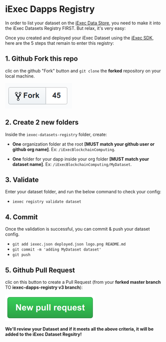 # iExec Dapps Registry

In order to list your dataset on the [iExec Data Store](https://dapps.iex.ec/), you need to make it into the iExec Datasets Registry FIRST. But relax, it's very easy:

Once you created and deployed your iExec Dataset using the [iExec SDK](https://github.com/iExecBlockchainComputing/iexec-sdk), here are the 5 steps that remain to enter this registry:

## 1. Github Fork this repo

clic on the github "Fork" button and `git clone` the **forked** repository on your local machine.

[![github fork](./github-fork.png)](https://github.com/iExecBlockchainComputing/iexec-dapps-registry/tree/v2#fork-destination-box)

## 2. Create 2 new folders

Inside the `iexec-datasets-registry` folder, create:

- **One** organization folder at the root **[MUST match your github user or github org name]**. Ex: `/iExecBlockchainComputing`.

- **One** folder for your dapp inside your org folder **[MUST match your dataset name]**. Ex: `/iExecBlockchainComputing/MyDataset`.

## 3. Validate

Enter your dataset folder, and run the below command to check your config:

- `iexec registry validate dataset`

## 4. Commit

Once the validation is successful, you can commit & push your dataset config.

- `git add iexec.json deployed.json logo.png README.md`
- `git commit -m 'adding MyDataset dataset'`
- `git push`

## 5. Github Pull Request

clic on this button to create a Pull Request (from your **forked master branch** TO **iexec-dapps-registry v3 branch**):

[![github pull request](./github-pr.png)](https://github.com/iExecBlockchainComputing/iexec-datasets-registry/compare)

**We'll review your Dataset and if it meets all the above criteria, it will be added to the iExec Dataset Regsitry!**
